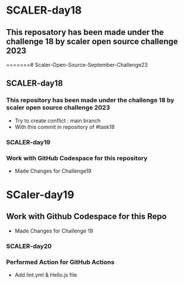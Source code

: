 # SCALER-day18
## This reposatory has been  made under the challenge 18 by scaler open source challenge 2023
=======# Scaler-Open-Source-September-Challenge23
## SCALER-day18
### This repository has been  made under the challenge 18 by scaler open source challenge 2023

+ Try to create conflict  : main branch
+ With this commit in repository of #task18

### SCALER-day19
### Work with GitHub Codespace for this repository
+ Made Changes for Challenge19


# SCaler-day19
##  Work with Github Codespace for this Repo

+ Made Changes for Challenge 19
 
### SCALER-day20
### Performed Action for GitHub Actions
+ Add lint.yml & Hello.js file

